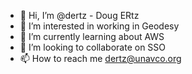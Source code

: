 - 👋 Hi, I’m @dertz - Doug ERtz
- 👀 I’m interested in working in Geodesy
- 🌱 I’m currently learning about AWS
- 💞️ I’m looking to collaborate on SSO
- 📫 How to reach me dertz@unavco.org

<!---
dertz/dertz is a ✨ special ✨ repository because its `README.md` (this file) appears on your GitHub profile.
You can click the Preview link to take a look at your changes.
--->
